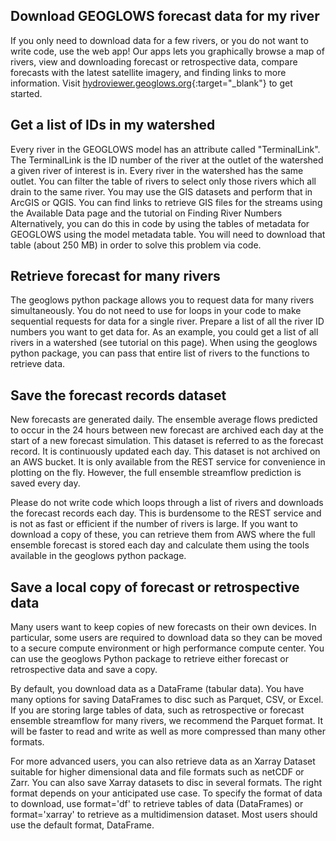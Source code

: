 ## Download GEOGLOWS forecast data for my river

If you only need to download data for a few rivers, or you do not want to write code, use the web app! Our apps lets you graphically
browse a map of rivers, view and downloading forecast or retrospective data, compare forecasts with the latest satellite imagery, and
finding links to more information. Visit [hydroviewer.geoglows.org](https://hydroviewer.geoglows.org){:target="_blank"} to get started.

## Get a list of IDs in my watershed

Every river in the GEOGLOWS model has an attribute called "TerminalLink". The TerminalLink is the ID number of the river at the outlet of the
watershed a given river of interest is in. Every river in the watershed has the same outlet. You can filter the table of rivers to select only those
rivers which all drain to the same river. You may use the GIS datasets and perform that in ArcGIS or QGIS. You can find links to retrieve GIS files
for the streams using the Available Data page and the tutorial on Finding River Numbers Alternatively, you can do this in code by using the tables of
metadata for GEOGLOWS using the model metadata table. You will need to download that table (about 250 MB) in order to solve this problem via code.

<script src="https://gist.github.com/rileyhales/e94f0c51090f26bc396e2289d41edefd.js"></script>

## Retrieve forecast for many rivers

The geoglows python package allows you to request data for many rivers simultaneously. You do not need to use for loops in your code to make
sequential requests for data for a single river. Prepare a list of all the river ID numbers you want to get data for. As an example, you could get a
list of all rivers in a watershed (see tutorial on this page). When using the geoglows python package, you can pass that entire list of rivers to the
functions to retrieve data.

<script src="https://gist.github.com/rileyhales/963be8a9cbbc179d99ed82fd5c61bf46.js"></script>

## Save the forecast records dataset

New forecasts are generated daily. The ensemble average flows predicted to occur in the 24 hours between new forecast are archived each day at the
start of a new forecast simulation. This dataset is referred to as the forecast record. It is continuously updated each day. This dataset is not
archived on an AWS bucket. It is only available from the REST service for convenience in plotting on the fly. However, the full ensemble streamflow
prediction is saved every day.

Please do not write code which loops through a list of rivers and downloads the forecast records each day. This is burdensome to the REST service and
is not as fast or efficient if the number of rivers is large. If you want to download a copy of these, you can retrieve them from AWS where the full
ensemble forecast is stored each day and calculate them using the tools available in the geoglows python package.

<script src="https://gist.github.com/rileyhales/11ac6df64593dabb641ad9f044b23e37.js"></script>

## Save a local copy of forecast or retrospective data

Many users want to keep copies of new forecasts on their own devices. In particular, some users are required to download data so they can be moved to
a secure compute environment or high performance compute center. You can use the geoglows Python package to retrieve either forecast or retrospective
data and save a copy.

<script src="https://gist.github.com/rileyhales/ec78fa1c1d6453c407faee8d9c72acea.js"></script>

By default, you download data as a DataFrame (tabular data). You have many options for saving DataFrames to disc such as Parquet, CSV, or Excel. If
you are storing large tables of data, such as retrospective or forecast ensemble streamflow for many rivers, we recommend the Parquet format. It will
be faster to read and write as well as more compressed than many other formats.

For more advanced users, you can also retrieve data as an Xarray Dataset suitable for higher dimensional data and file formats such as netCDF or Zarr.
You can also save Xarray datasets to disc in several formats. The right format depends on your anticipated use case. To specify the format of data to
download, use format='df' to retrieve tables of data (DataFrames) or format='xarray' to retrieve as a multidimension
dataset. Most users should use the default format, DataFrame.
